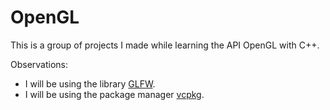 # OpenGL

This is a group of projects I made while learning the API OpenGL with C++.


Observations:

* I will be using the library [GLFW](https://www.glfw.org/).
* I will be using the package manager [vcpkg](https://vcpkg.io/en/index.html).
